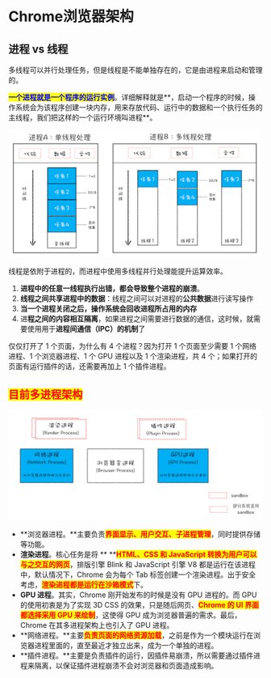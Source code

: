# Chrome浏览器架构

## 进程 vs 线程

多线程可以并行处理任务，但是线程是不能单独存在的，它是由进程来启动和管理的。

<mark style="color:blue;">**一个进程就是一个程序的运行实例**</mark>。详细解释就是**，启动一个程序的时候，操作系统会为该程序创建一块内存，用来存放代码、运行中的数据和一个执行任务的主线程，我们把这样的一个运行环境叫进程**。

![](<../.gitbook/assets/image (6) (1).png>)

线程是依附于进程的，而进程中使用多线程并行处理能提升运算效率。

1. **进程中的任意一线程执行出错，都会导致整个进程的崩溃**。
2. **线程之间共享进程中的数据**：线程之间可以对进程的**公共数据**进行读写操作
3. **当一个进程关闭之后，操作系统会回收进程所占用的内存**
4. 进**程之间的内容相互隔离**，如果进程之间需要进行数据的通信，这时候，就需要使用用于**进程间通信（IPC）的机制**了

仅仅打开了 1 个页面，为什么有 4 个进程？因为打开 1 个页面至少需要 1 个网络进程、1 个浏览器进程、1 个 GPU 进程以及 1 个渲染进程，共 4 个；如果打开的页面有运行插件的话，还需要再加上 1 个插件进程。

## <mark style="color:red;">目前多进程架构</mark>

​![](<../.gitbook/assets/image (62) (1) (1).png>)

* **浏览器进程。**主要负责<mark style="color:red;">**界面显示、用户交互、子进程管理**</mark>，同时提供存储等功能。
* **渲染进程**。核心任务是将 ** **<mark style="color:red;">**HTML、CSS 和 JavaScript 转换为用户可以与之交互的网页**</mark>，排版引擎 Blink 和 JavaScript 引擎 V8 都是运行在该进程中，默认情况下，Chrome 会为每个 Tab 标签创建一个渲染进程。出于安全考虑，<mark style="color:red;">**渲染进程都是运行在沙箱模式**</mark>下。
* **GPU 进程**。其实，Chrome 刚开始发布的时候是没有 GPU 进程的。而 GPU 的使用初衷是为了实现 3D CSS 的效果，只是随后网页、<mark style="color:red;">**Chrome 的 UI 界面都选择采用 GPU 来绘制**</mark>，这使得 GPU 成为浏览器普遍的需求。最后，Chrome 在其多进程架构上也引入了 GPU 进程。
* **网络进程。**主要<mark style="color:red;">**负责页面的网络资源加载**</mark>，之前是作为一个模块运行在浏览器进程里面的，直至最近才独立出来，成为一个单独的进程。
* **插件进程。**主要是负责插件的运行，因插件易崩溃，所以需要通过插件进程来隔离，以保证插件进程崩溃不会对浏览器和页面造成影响。
